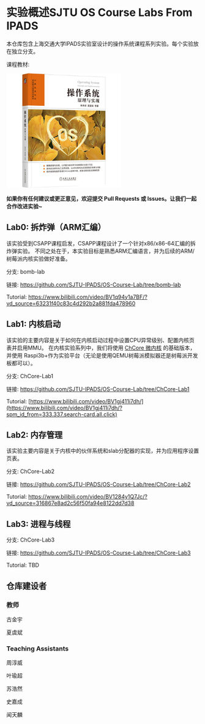 # 实验概述SJTU OS Course Labs From IPADS

本仓库包含上海交通大学IPADS实验室设计的操作系统课程系列实验。每个实验放在独立分支。

课程教材:

<img src="os-book.jpeg" alt="The course textbook" style="width:300px;height:300px;">

**如果你有任何建议或更正意见，欢迎提交 Pull Requests 或 Issues。让我们一起合作改进实验~**


## Lab0: 拆炸弹（ARM汇编）
该实验受到CSAPP课程启发，CSAPP课程设计了一个针对x86/x86-64汇编的拆炸弹实验。
不同之处在于，本实验目标是熟悉ARM汇编语言，并为后续的ARM/树莓派内核实验做好准备。

分支: bomb-lab

链接: https://github.com/SJTU-IPADS/OS-Course-Lab/tree/bomb-lab

Tutorial: https://www.bilibili.com/video/BV1q94y1a7BF/?vd_source=63231f40c83c4d292b2a881fda478960

## Lab1: 内核启动
该实验的主要内容是关于如何在内核启动过程中设置CPU异常级别、配置内核页表并启用MMU。
在内核实验系列中，我们将使用 [ChCore 微内核](https://www.usenix.org/conference/atc20/presentation/gu) 的基础版本，并使用 Raspi3b+作为实验平台（无论是使用QEMU树莓派模拟器还是树莓派开发板都可以）。

分支: ChCore-Lab1

链接: https://github.com/SJTU-IPADS/OS-Course-Lab/tree/ChCore-Lab1

Tutorial: [https://www.bilibili.com/video/BV1gj411i7dh/](https://www.bilibili.com/video/BV1gj411i7dh/?spm_id_from=333.337.search-card.all.click)


## Lab2: 内存管理
该实验主要内容是关于内核中的伙伴系统和slab分配器的实现，并为应用程序设置页表。

分支: ChCore-Lab2

链接: https://github.com/SJTU-IPADS/OS-Course-Lab/tree/ChCore-Lab2

Tutorial: https://www.bilibili.com/video/BV1284y1Q7Jc/?vd_source=316867e8ad2c56f50fa94e8122dd7d38


## Lab3: 进程与线程


分支: ChCore-Lab3

链接: https://github.com/SJTU-IPADS/OS-Course-Lab/tree/ChCore-Lab3

Tutorial: TBD


## 仓库建设者
### 教师
古金宇

夏虞斌

### Teaching Assistants
周淳威

叶瑜超

苏浩然

史嘉成

闻天麟
